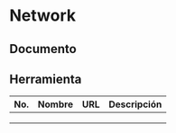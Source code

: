 # Network
## Documento

## Herramienta
| No. | Nombre | URL | Descripción |
|-----|--------|-----|-------------|
|     |        |     |             |
|     |        |     |             |
|     |        |     |             |